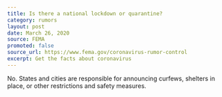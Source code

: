 ```yaml
---
title: Is there a national lockdown or quarantine?
category: rumors
layout: post
date: March 26, 2020
source: FEMA
promoted: false
source_url: https://www.fema.gov/coronavirus-rumor-control
excerpt: Get the facts about coronavirus
---
```


No. States and cities are responsible for announcing curfews, shelters in place, or other restrictions and safety measures.
